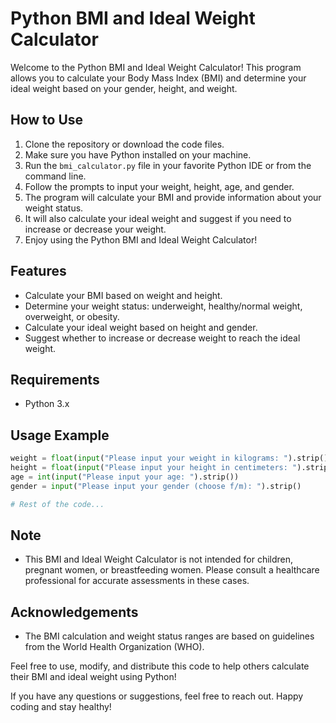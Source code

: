 # Python BMI and Ideal Weight Calculator

Welcome to the Python BMI and Ideal Weight Calculator! This program allows you to calculate your Body Mass Index (BMI) and determine your ideal weight based on your gender, height, and weight.


## How to Use

1. Clone the repository or download the code files.
2. Make sure you have Python installed on your machine.
3. Run the `bmi_calculator.py` file in your favorite Python IDE or from the command line.
4. Follow the prompts to input your weight, height, age, and gender.
5. The program will calculate your BMI and provide information about your weight status.
6. It will also calculate your ideal weight and suggest if you need to increase or decrease your weight.
7. Enjoy using the Python BMI and Ideal Weight Calculator!

## Features

- Calculate your BMI based on weight and height.
- Determine your weight status: underweight, healthy/normal weight, overweight, or obesity.
- Calculate your ideal weight based on height and gender.
- Suggest whether to increase or decrease weight to reach the ideal weight.

## Requirements

- Python 3.x

## Usage Example

```python
weight = float(input("Please input your weight in kilograms: ").strip())
height = float(input("Please input your height in centimeters: ").strip())
age = int(input("Please input your age: ").strip())
gender = input("Please input your gender (choose f/m): ").strip()

# Rest of the code...
```

## Note

- This BMI and Ideal Weight Calculator is not intended for children, pregnant women, or breastfeeding women. Please consult a healthcare professional for accurate assessments in these cases.


## Acknowledgements

- The BMI calculation and weight status ranges are based on guidelines from the World Health Organization (WHO).

Feel free to use, modify, and distribute this code to help others calculate their BMI and ideal weight using Python!

If you have any questions or suggestions, feel free to reach out. Happy coding and stay healthy!
